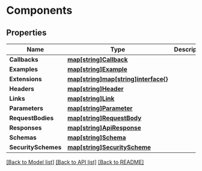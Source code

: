 # Components

## Properties

Name | Type | Description | Notes
------------ | ------------- | ------------- | -------------
**Callbacks** | [**map[string]Callback**](Callback.md) |  | [optional] 
**Examples** | [**map[string]Example**](Example.md) |  | [optional] 
**Extensions** | [**map[string]map[string]interface{}**](map[string]interface{}.md) |  | [optional] 
**Headers** | [**map[string]Header**](Header.md) |  | [optional] 
**Links** | [**map[string]Link**](Link.md) |  | [optional] 
**Parameters** | [**map[string]Parameter**](Parameter.md) |  | [optional] 
**RequestBodies** | [**map[string]RequestBody**](RequestBody.md) |  | [optional] 
**Responses** | [**map[string]ApiResponse**](ApiResponse.md) |  | [optional] 
**Schemas** | [**map[string]Schema**](Schema.md) |  | [optional] 
**SecuritySchemes** | [**map[string]SecurityScheme**](SecurityScheme.md) |  | [optional] 

[[Back to Model list]](../README.md#documentation-for-models) [[Back to API list]](../README.md#documentation-for-api-endpoints) [[Back to README]](../README.md)


